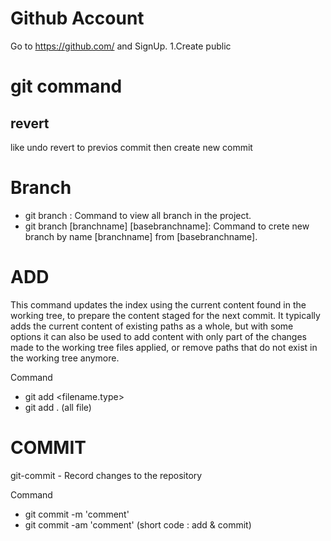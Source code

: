 # Github Account
  Go to https://github.com/ and SignUp.
  1.Create public 

# git command
## revert
like undo revert to previos commit then create new commit

# Branch
  - git branch : Command to view all branch in the project.
  - git branch [branchname] [basebranchname]: Command to crete new branch by name [branchname] from [basebranchname]. 

# ADD
This command updates the index using the current content found in the working tree, to prepare the content staged for the next commit. It typically adds the current content of existing paths as a whole, but with some options it can also be used to add content with only part of the changes made to the working tree files applied, or remove paths that do not exist in the working tree anymore.

Command 
- git add <filename.type> 
- git add . (all file)

# COMMIT
git-commit - Record changes to the repository

Command
- git commit -m 'comment'
- git commit -am 'comment' (short code : add & commit)
